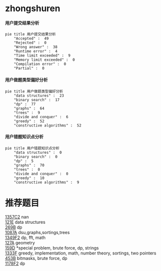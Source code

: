 # zhongshuren

<!-- tabs:start -->



#### **用户提交结果分析**

```mermaid
pie title 用户提交结果分析
    "Accepted" :  49
    "Rejected" :  0
    "Wrong answer" :  38
    "Runtime error" :  4
    "Time limit exceeded" :  9
    "Memory limit exceeded" :  0
    "Compilation error" :  0
    "Partial" :  0
```

#### **用户做题类型偏好分析**

```mermaid
pie title 用户做题类型偏好分析
    "data structures" :  23
    "binary search" :  17
    "dp" :  77
    "graphs" :  64
    "trees" :  9
    "divide and conquer" :  6
    "greedy" :  52
    "constructive algorithms" :  52
```
#### **用户错题知识点分析**

```mermaid
pie title 用户错题知识点分析
    "data structures" :  0
    "binary search" :  0
    "dp" :  5
    "graphs" :  70
    "trees" :  0
    "divide and conquer" :  0
    "greedy" :  10
    "constructive algorithms" :  9
```



<!-- tabs:end -->
# 推荐题目
[1357C2](https://codeforces.com/contest/1357C/problem/2)		nan		  
[121E](https://codeforces.com/contest/121/problem/E)		data structures		  
[269B](https://codeforces.com/contest/269/problem/B)		dp		  
[1087A](https://codeforces.com/contest/1087/problem/A)		dsu,graphs,sortings,trees		  
[1349F2](https://codeforces.com/contest/1349F/problem/2)		dp,
                        fft,
                        math		  
[127A](https://codeforces.com/contest/127/problem/A)		geometry		  
[159D](https://codeforces.com/contest/159/problem/D)		*special problem,
                        brute force,
                        dp,
                        strings		  
[1333F](https://codeforces.com/contest/1333/problem/F)		greedy,
                        implementation,
                        math,
                        number theory,
                        sortings,
                        two pointers		  
[453B](https://codeforces.com/contest/453/problem/B)		bitmasks,
                        brute force,
                        dp		  
[1178F2](https://codeforces.com/contest/1178F/problem/2)		dp		  
